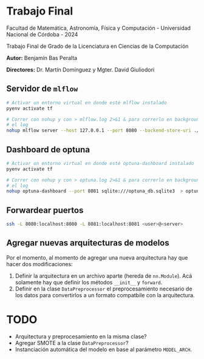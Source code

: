 # Trabajo Final
Facultad de Matemática, Astronomía, Física y Computación - Universidad Nacional de Córdoba - 2024

Trabajo Final de Grado de la Licenciatura en Ciencias de la Computación

**Autor:** Benjamín Bas Peralta

**Directores:** Dr. Martín Domínguez y Mgter. David Giuliodori

## Servidor de `mlflow`
```bash
# Activar un entorno virtual en donde esté mlflow instalado
pyenv activate tf

# Correr con nohup y con > mlflow.log 2>&1 & para correrlo en background y no ver
# el log
nohup mlflow server --host 127.0.0.1 --port 8080 --backend-store-uri ./mlflow-storage/mlruns/ --artifacts-destination ./mlflow-storage/mlartifacts/ > mlflow.log 2>&1 &
```

## Dashboard de optuna
```bash
# Activar un entorno virtual en donde esté optuna-dashboard instalado
pyenv activate tf

# Correr con nohup y con > optuna.log 2>&1 & para correrlo en background y no ver
# el log
nohup optuna-dashboard --port 8081 sqlite:///optuna_db.sqlite3  > optuna.log 2>&1 &
```

## Forwardear puertos
```bash
ssh -L 8080:localhost:8080 -L 8081:localhost:8081 <user>@<server>
```

## Agregar nuevas arquitecturas de modelos
Por el momento, al momento de agregar una nueva arquitectura hay que hacer dos modificaciones:
1. Definir la arquitectura en un archivo aparte (hereda de `nn.Module`). Acá solamente
hay que definir los métodos `__init__` y `forward`.
2. Definir en la clase `DataPreprocessor` el preprocesamiento necesario de los
datos para convertirlos a un formato compatbile con la arquitectura.

# TODO
* Arquitectura y preprocesamiento en la misma clase?
* Agregar SMOTE a la clase `DataPreprocessor`?
* Instanciación automática del modelo en base al parámetro `MODEL_ARCH`.